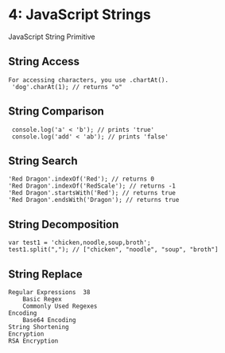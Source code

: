 
# 4: JavaScript Strings 
JavaScript String Primitive  
   
##  String Access 
```
For accessing characters, you use .chartAt().
 'dog'.charAt(1); // returns "o"
```
##  String Comparison 
```
 console.log('a' < 'b'); // prints 'true'
 console.log('add' < 'ab'); // prints 'false'
```
##  String Search
```
'Red Dragon'.indexOf('Red'); // returns 0
'Red Dragon'.indexOf('RedScale'); // returns -1
'Red Dragon'.startsWith('Red'); // returns true
'Red Dragon'.endsWith('Dragon'); // returns true
```
##  String Decomposition 
```
var test1 = 'chicken,noodle,soup,broth';
test1.split(","); // ["chicken", "noodle", "soup", "broth"]

```
##  String Replace
```
Regular Expressions  38 
    Basic Regex
    Commonly Used Regexes 
Encoding
    Base64 Encoding 
String Shortening
Encryption
RSA Encryption
```
